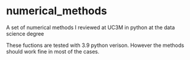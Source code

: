 # numerical_methods
A set of numerical methods I reviewed at UC3M in python at the data science degree

These fuctions are tested with 3.9 python verison. However the methods should work fine in most of the cases.
